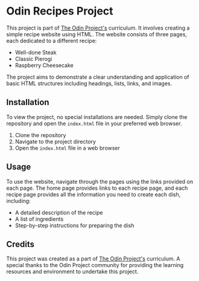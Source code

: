 # Odin Recipes Project

This project is part of [The Odin Project's](https://www.theodinproject.com/) curriculum. It involves creating a simple recipe website using HTML. The website consists of three pages, each dedicated to a different recipe:

- Well-done Steak
- Classic Pierogi
- Raspberry Cheesecake

The project aims to demonstrate a clear understanding and application of basic HTML structures including headings, lists, links, and images.

## Installation

To view the project, no special installations are needed. Simply clone the repository and open the `index.html` file in your preferred web browser.

1. Clone the repository
2. Navigate to the project directory
3. Open the `index.html` file in a web browser

## Usage

To use the website, navigate through the pages using the links provided on each page. The home page provides links to each recipe page, and each recipe page provides all the information you need to create each dish, including:

- A detailed description of the recipe
- A list of ingredients
- Step-by-step instructions for preparing the dish

## Credits

This project was created as a part of [The Odin Project's](https://www.theodinproject.com/) curriculum. A special thanks to the Odin Project community for providing the learning resources and environment to undertake this project.
